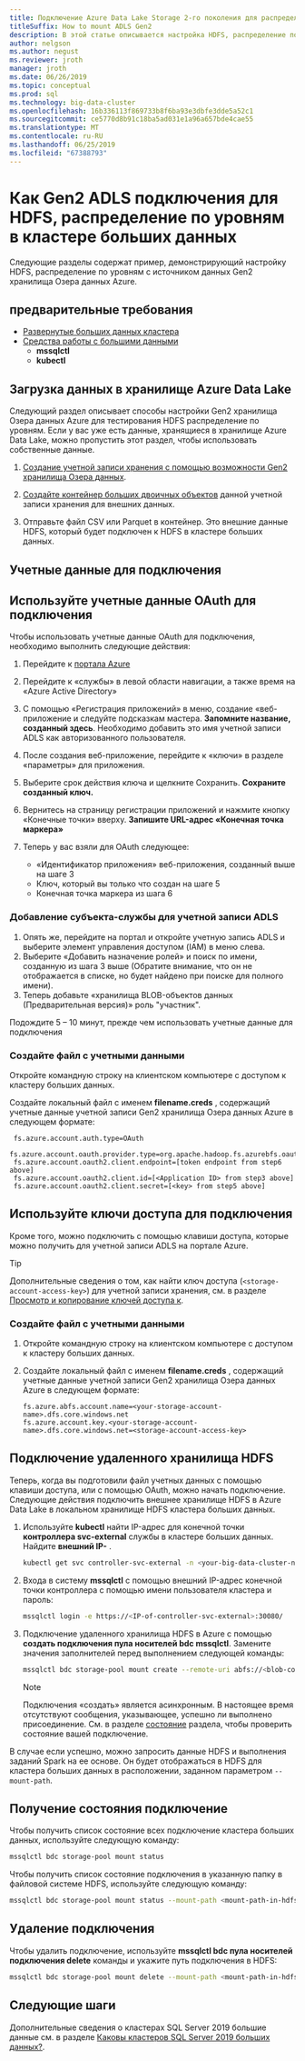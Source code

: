 ```yaml
---
title: Подключение Azure Data Lake Storage 2-го поколения для распределения по уровням HDFS
titleSuffix: How to mount ADLS Gen2
description: В этой статье описывается настройка HDFS, распределение по уровням для монтажа внешней системы хранилище Azure Data Lake файл в HDFS в кластере SQL Server 2019 больших данных (Предварительная версия).
author: nelgson
ms.author: negust
ms.reviewer: jroth
manager: jroth
ms.date: 06/26/2019
ms.topic: conceptual
ms.prod: sql
ms.technology: big-data-cluster
ms.openlocfilehash: 16b336113f869733b8f6ba93e3dbfe3dde5a52c1
ms.sourcegitcommit: ce5770d8b91c18ba5ad031e1a96a657bde4cae55
ms.translationtype: MT
ms.contentlocale: ru-RU
ms.lasthandoff: 06/25/2019
ms.locfileid: "67388793"
---
```

# <a name="how-to-mount-adls-gen2-for-hdfs-tiering-in-a-big-data-cluster"></a>Как Gen2 ADLS подключения для HDFS, распределение по уровням в кластере больших данных

Следующие разделы содержат пример, демонстрирующий настройку HDFS, распределение по уровням с источником данных Gen2 хранилища Озера данных Azure.

## <a name="prerequisites"></a>предварительные требования

- [Развернутые больших данных кластера](deployment-guidance.md)
- [Средства работы с большими данными](deploy-big-data-tools.md)
  - **mssqlctl**
  - **kubectl**

## <a id="load"></a> Загрузка данных в хранилище Azure Data Lake

Следующий раздел описывает способы настройки Gen2 хранилища Озера данных Azure для тестирования HDFS распределение по уровням. Если у вас уже есть данные, хранящиеся в хранилище Azure Data Lake, можно пропустить этот раздел, чтобы использовать собственные данные.

1. [Создание учетной записи хранения с помощью возможности Gen2 хранилища Озера данных](https://docs.microsoft.com/azure/storage/blobs/data-lake-storage-quickstart-create-account).

1. [Создайте контейнер больших двоичных объектов](https://docs.microsoft.com/azure/storage/blobs/storage-quickstart-blobs-portal) данной учетной записи хранения для внешних данных.

1. Отправьте файл CSV или Parquet в контейнер. Это внешние данные HDFS, который будет подключен к HDFS в кластере больших данных.

## <a name="credentials-for-mounting"></a>Учетные данные для подключения

## <a name="use-oauth-credentials-to-mount"></a>Используйте учетные данные OAuth для подключения

Чтобы использовать учетные данные OAuth для подключения, необходимо выполнить следующие действия:

1. Перейдите к [портала Azure](https://portal.azure.com)
1. Перейдите к «службы» в левой области навигации, а также время на «Azure Active Directory»
1. С помощью «Регистрация приложений» в меню, создание «веб-приложение и следуйте подсказкам мастера. **Запомните название, созданный здесь**. Необходимо добавить это имя учетной записи ADLS как авторизованного пользователя.
1. После создания веб-приложение, перейдите к «ключи» в разделе «параметры» для приложения.
1. Выберите срок действия ключа и щелкните Сохранить. **Сохраните созданный ключ.**
1.  Вернитесь на страницу регистрации приложений и нажмите кнопку «Конечные точки» вверху. **Запишите URL-адрес «Конечная точка маркера»**
1. Теперь у вас взяли для OAuth следующее:

    - «Идентификатор приложения» веб-приложения, созданный выше на шаге 3
    - Ключ, который вы только что создан на шаге 5
    - Конечная точка маркера из шага 6

### <a name="adding-the-service-principal-to-your-adls-account"></a>Добавление субъекта-службы для учетной записи ADLS

1. Опять же, перейдите на портал и откройте учетную запись ADLS и выберите элемент управления доступом (IAM) в меню слева.
1. Выберите «Добавить назначение ролей» и поиск по имени, созданную из шага 3 выше (Обратите внимание, что он не отображается в списке, но будет найдено при поиске для полного имени).
1. Теперь добавьте «хранилища BLOB-объектов данных (Предварительная версия)» роль "участник".

Подождите 5 – 10 минут, прежде чем использовать учетные данные для подключения

### <a name="create-credential-file"></a>Создайте файл с учетными данными

Откройте командную строку на клиентском компьютере с доступом к кластеру больших данных.

Создайте локальный файл с именем **filename.creds** , содержащий учетные данные учетной записи Gen2 хранилища Озера данных Azure в следующем формате:

   ```text
    fs.azure.account.auth.type=OAuth
    fs.azure.account.oauth.provider.type=org.apache.hadoop.fs.azurebfs.oauth2.ClientCredsTokenProvider
    fs.azure.account.oauth2.client.endpoint=[token endpoint from step6 above]
    fs.azure.account.oauth2.client.id=[<Application ID> from step3 above]
    fs.azure.account.oauth2.client.secret=[<key> from step5 above]
   ```

## <a name="use-access-keys-to-mount"></a>Используйте ключи доступа для подключения

Кроме того, можно подключить с помощью клавиши доступа, которые можно получить для учетной записи ADLS на портале Azure.

 > [!TIP]
   > Дополнительные сведения о том, как найти ключ доступа (`<storage-account-access-key>`) для учетной записи хранения, см. в разделе [Просмотр и копирование ключей доступа к](https://docs.microsoft.com/azure/storage/common/storage-account-manage?#view-and-copy-access-keys).

### <a name="create-credential-file"></a>Создайте файл с учетными данными

1. Откройте командную строку на клиентском компьютере с доступом к кластеру больших данных.

1. Создайте локальный файл с именем **filename.creds** , содержащий учетные данные учетной записи Gen2 хранилища Озера данных Azure в следующем формате:

   ```text
   fs.azure.abfs.account.name=<your-storage-account-name>.dfs.core.windows.net
   fs.azure.account.key.<your-storage-account-name>.dfs.core.windows.net=<storage-account-access-key>
   ```

## <a id="mount"></a> Подключение удаленного хранилища HDFS

Теперь, когда вы подготовили файл учетных данных с помощью клавиши доступа, или с помощью OAuth, можно начать подключение. Следующие действия подключить внешнее хранилище HDFS в Azure Data Lake в локальном хранилище HDFS кластера больших данных.

1. Используйте **kubectl** найти IP-адрес для конечной точки **контроллера svc-external** службы в кластере больших данных. Найдите **внешний IP-** .

   ```bash
   kubectl get svc controller-svc-external -n <your-big-data-cluster-name>
   ```

1. Входа в систему **mssqlctl** с помощью внешний IP-адрес конечной точки контроллера с помощью имени пользователя кластера и пароль:

   ```bash
   mssqlctl login -e https://<IP-of-controller-svc-external>:30080/
   ```

1. Подключение удаленного хранилища HDFS в Azure с помощью **создать подключения пула носителей bdc mssqlctl**. Замените значения заполнителей перед выполнением следующей команды:

   ```bash
   mssqlctl bdc storage-pool mount create --remote-uri abfs://<blob-container-name>@<storage-account-name>.dfs.core.windows.net/ --mount-path /mounts/<mount-name> --credential-file <path-to-adls-credentials>/file.creds
   ```

   > [!NOTE]
   > Подключения «создать» является асинхронным. В настоящее время отсутствуют сообщения, указывающее, успешно ли выполнено присоединение. См. в разделе [состояние](#status) раздела, чтобы проверить состояние вашей подключение.

В случае если успешно, можно запросить данные HDFS и выполнения заданий Spark на ее основе. Он будет отображаться в HDFS для кластера больших данных в расположении, заданном параметром `--mount-path`.

## <a id="status"></a> Получение состояния подключение

Чтобы получить список состояние всех подключение кластера больших данных, используйте следующую команду:

```bash
mssqlctl bdc storage-pool mount status
```

Чтобы получить список состояние подключения в указанную папку в файловой системе HDFS, используйте следующую команду:

```bash
mssqlctl bdc storage-pool mount status --mount-path <mount-path-in-hdfs>
```

## <a id="delete"></a> Удаление подключения

Чтобы удалить подключение, используйте **mssqlctl bdc пула носителей подключения delete** команды и укажите путь подключения в HDFS:

```bash
mssqlctl bdc storage-pool mount delete --mount-path <mount-path-in-hdfs>
```

## <a name="next-steps"></a>Следующие шаги

Дополнительные сведения о кластерах SQL Server 2019 большие данные см. в разделе [Каковы кластеров SQL Server 2019 больших данных?](big-data-cluster-overview.md).
